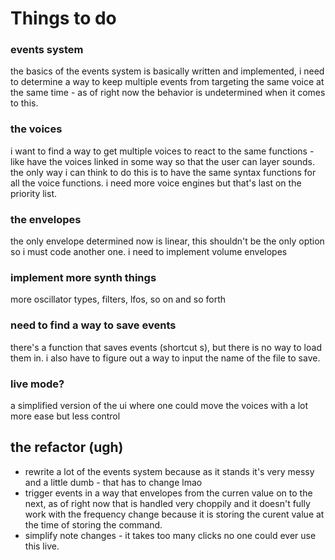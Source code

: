 # Things to do

### events system
the basics of the events system is basically written and implemented, i need to determine a way to keep multiple events from targeting the same voice at the same time - as of right now the behavior is undetermined when it comes to this. 

### the voices
i want to find a way to get multiple voices to react to the same functions - like have the voices linked in some way so that the user can layer sounds. the only way i can think to do this is to have the same syntax functions for all the voice functions. 
i need more voice engines but that's last on the priority list. 

### the envelopes
the only envelope determined now is linear, this shouldn't be the only option so i must code another one. i need to implement volume envelopes 

### implement more synth things 
more oscillator types, filters, lfos, so on and so forth

### need to find a way to save events 
there's a function that saves events (shortcut s), but there is no way to load them in. i also have to figure out a way to input the name of the file to save. 

### live mode? 
a simplified version of the ui where one could move the voices with a lot more ease but less control

## the refactor (ugh)
- rewrite a lot of the events system because as it stands it's very messy and a little dumb - that has to change lmao 
- trigger events in a way that envelopes from the curren value on to the next, as of right now that is handled very choppily and it doesn't fully work with the frequency change because it is storing the curent value at the time of storing the command. 
- simplify note changes - it takes too many clicks no one could ever use this live. 